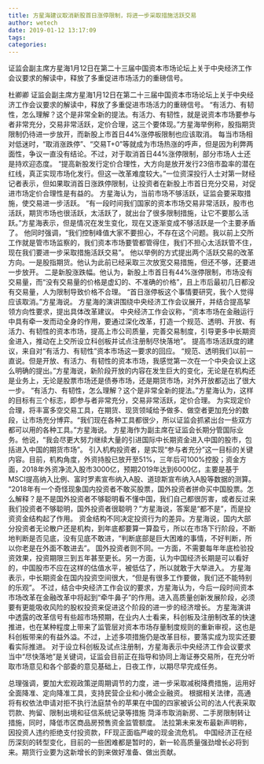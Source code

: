 ```yaml
---
title: 方星海建议取消新股首日涨停限制，将进一步采取措施活跃交易
author: wetech
date: 2019-01-12 13:17:09
tags: 
categories: 
---
```

证监会副主席方星海1月12日在第二十三届中国资本市场论坛上关于中央经济工作会议要求的解读中，释放了多重促进市场活力的重磅信号。
<!-- more -->
杜卿卿
证监会副主席方星海1月12日在第二十三届中国资本市场论坛上关于中央经济工作会议要求的解读中，释放了多重促进市场活力的重磅信号。
“有活力、有韧性，怎么理解？这个是非常全新的提法。有活力、有韧性，就是说资本市场要参与者非常充分，交易非常活跃，定价合理，这三个要体现。”方星海举例称，股指期货限制仍待进一步放开，而新股上市首日44%涨停板限制也应该取消。
每当市场相对低迷时，“取消涨跌停”、“交易T+0”等就成为市场热涨的呼声，但是因为利弊两面性，争议一直没有结论。不过，对于取消首日44%涨停限制，部分市场人士还是持欢迎态度。
“提高新股发行定价合理性，大方向是放开发行23倍市盈率的潜在红线，真正实现市场化发行。但这一改革难度较大。”一位资深投行人士对第一财经记者表示，但如果取消首日涨跌停限制，让投资者在新股上市首日充分交易，对促进市场定价合理性是有益的。
方星海认为，当前市场不够活跃，证监会要采取措施，使交易进一步活跃。
“有一段时间我们国家的资本市场交易非常活跃，股市也活跃，期货市场也很活跃，太活跃了，就出台了很多限制措施，让它不要那么活跃。”方星海表示，但是情况在发生变化，现在又逐渐变成不够活跃是一个主要矛盾了。
他同时强调，“我们控制峰值大家不要担心，不存在这个问题。我以前上交所工作就是管市场监察的，我们资本市场要管都管得住，我们不担心太活跃管不住，现在我们要进一步采取措施活跃交易”。
他以举例的方式提出两个活跃交易的改革方向。一是股指期货。他认为此前已经采取三次放宽交易措施，但还不够，还要进一步放开。
二是新股涨跌幅。他认为，新股上市首日有44%涨停限制，市场没有交易量，而“没有交易量的价格是虚幻的、不准确的价格”，且上市后最初几日都没有交易量，人为限制导致价格不合理。
“首日涨停板这个事情要研究，我个人觉得应该取消。”方星海说。
方星海的演讲围绕中央经济工作会议展开，并结合提高挈领方向性要求，提出具体改革建议。
中央经济工作会议称，“资本市场在金融运行中具有牵一发而动全身的作用，要通过深化改革，打造一个规范、透明、开放、有活力、有韧性的资本市场，提高上市公司质量，完善交易制度，引导更多中长期资金进入，推动在上交所设立科创板并试点注册制尽快落地”。
提高市场活跃度的建议，来自对“有活力、有韧性”资本市场这一要求的回应。
“规范、透明我们以前一直说。但是开放、有活力、有韧性的资本市场，我感觉第一次在一个中央会议上这么明确的提出。”方星海说，新阶段开放的内容在发生巨大的变化，无论是在机构还是业务上，无论是股票市场还是债券市场，还是期货市场，对外开放都迈出了很大一步。
“有活力、有韧性，怎么理解？这个是非常全新的提法。”方星海认为，这样的目标有三个标志，即参与者非常充分，交易非常活跃，定价合理。
为实现定价合理，将丰富多空交易工具，在期货、现货领域给予做多、做空者更加充分的数段，让市场充分博弈。“我们现在各种工具都很少，所以证监会抓紧出台一些双方都可以用的各种工具。”方星海说。
方星海作为副主席在证监会长期分管国际业务。他说，“我会尽更大努力继续大量的引进国际中长期资金进入中国的股市，包括进入中国的期货市场”。
引入机构投资者，是实现“参与者充分”这一目标的关键内容。目前，机构角度，外资持股已放开至51%，三年后可100%控股；资金方面，2018年外资净流入股市3000亿，预期2019年达到6000亿，主要是基于MSCI提高纳入比例、富时罗素宣布纳入A股、道琼斯宣布纳入A股等数据的测算。
“2018年有一个奇怪现象国内投资者不敢买股票，国外投资者拼命买中国股票。怎么解释？是不是国外投资者不够聪明看不懂中国，我们自己都很厉害，或者反过来我们投资者不够聪明，国外投资者很聪明？”方星海说，答案是“都不是”，而是投资资金结构起了作用。
资金结构不同决定投资行为的差异。方星海说，国内大部分投资者无论散户还是机构，到年底都要算一算盈亏，所以在市场下行阶段，不断地判断是否见底，没有见底不敢进，“判断底部是巨大困难的事情，不好判断，所以你老是在外面不敢进去”。
国外投资者则不同。一方面，不需要每年年底检验投资效果，投资期限三到五年甚至更长。另一方面，认为中国经济长期是可以看好的，中国股市不应在这样的估值水平，被低估了，所以就敢于大举进入。
方星海表示，中长期资金在国内投资空间很大，“但是有很多工作要做，我们还不能特别的乐观”。
不过，结合中央经济工作会议的要求，方星海认为，今后一段时间资本市场改革在金融改革中将起到“牵牛鼻子”的作用。进入高质量创新发展阶段，必须要有更能吸收风险的股权投资来促进这个阶段的进一步的经济增长。
方星海演讲中透露的改革信号有些超市场预期，在业内人士看来，科创板及注册制改革的快速推进，也在某种程度上带来了监管层对资本市场存量制度规则的重新审视，这也是科创板带来的有益外溢。不过，上述多项措施仍是改革目标，要落实成为现实还要看实际推进。
对于设立科创板及试点注册制，方星海表示中央经济工作会议要求当中“尽快落地”是关键词，证监会目前正在指导和协同上海证券交易所，在充分听取市场意见和各个部委的意见基础上，日夜工作，以期尽早完成任务。
 
 
总理强调，要加大宏观政策逆周期调节的力度，进一步采取减税降费措施，运用好全面降准、定向降准工具，支持民营企业和小微企业融资。
根据相关法律，高通将有权依法申请对拒不执行法庭禁令的苹果在中国的四家被诉公司的法人代表采取罚款、拘留、限制出境和征信系统记录等措施
菏泽市取消新房、二手房限制转让措施，同时，降低市区商品房预售资金监管额度。
法拉第未来发布最新声明称，因投资人违约拒绝支付投资款，FF现正面临严峻的现金流危机。
中国经济正在经历深刻的转型变化，目前的一些困难都是暂时的，新一轮高质量强劲增长必将到来。期货行业要为这新增长的到来做好准备、做出贡献。
